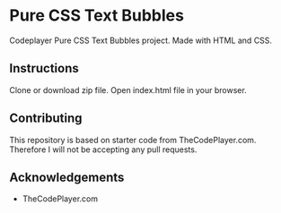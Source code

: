 # Pure CSS Text Bubbles
Codeplayer Pure CSS Text Bubbles project. Made with HTML and CSS.

## Instructions
Clone or download zip file. Open index.html file in your browser.

## Contributing
This repository is based on starter code from TheCodePlayer.com. Therefore I will not be accepting any pull requests.

## Acknowledgements
* TheCodePlayer.com
